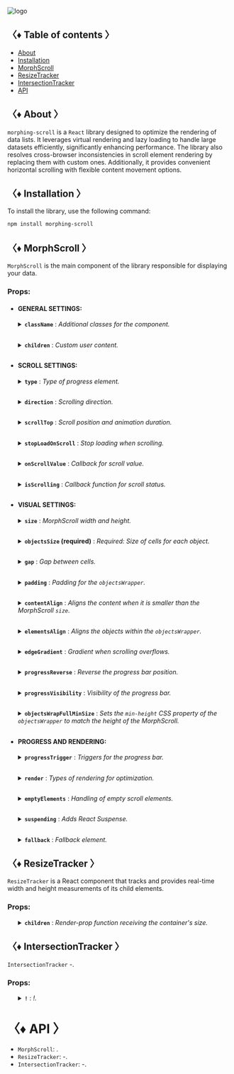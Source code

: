 ![logo](https://drive.google.com/uc?export=view&id=1mpb5TAElX3Xla4sGFISp4bQMu0zuNJaa "logo")

## 〈♦ Table of contents 〉

- [About](#-about-)
- [Installation](#-installation-)
- [MorphScroll](#-morphscroll-)
- [ResizeTracker](#-resizetracker-)
- [IntersectionTracker](#-intersectiontracker-)
- [API](#-api-)

## 〈♦ About 〉

`morphing-scroll` is a `React` library designed to optimize the rendering of data lists. It leverages virtual rendering and lazy loading to handle large datasets efficiently, significantly enhancing performance. The library also resolves cross-browser inconsistencies in scroll element rendering by replacing them with custom ones. Additionally, it provides convenient horizontal scrolling with flexible content movement options.

## 〈♦ Installation 〉

To install the library, use the following command:

```bash
npm install morphing-scroll
```

## 〈♦ MorphScroll 〉

`MorphScroll` is the main component of the library responsible for displaying your data.

### Props:

- #### GENERAL SETTINGS:

  <details>
    <summary><strong><code>className</code></strong> : <em>Additional classes for the component.</em></summary><br />
    <ul>
      <strong>Type:</strong> string<br />
      <br />
      <strong>Description:</strong> <em><br />
      This parameter allows you to apply custom CSS classes to the <code>MorphScroll</code> component, enabling further customization and styling to fit your design needs.✨</em><br />
      <br />
      <strong>Example:</strong>

      ```tsx
      <MorphScroll
        className="your-class"
        // another props
      >
        {children}
      </MorphScroll>
      ```

    </ul>

  </details>

  ##

  <details>
    <summary><strong><code>children</code></strong> : <em>Custom user content.</em></summary><br />
    <ul>
      <strong>Type:</strong> React.ReactNode<br />
      <br />
      <strong>Description:</strong> <em><br />
      This is where you can pass your list elements.<br />
      Make sure to provide unique keys for each list item, as per React's rules. The <code>MorphScroll</code> component ensures that the cells it generates will use the same keys as your list items, allowing it to render the correct cells for the current list.<br />
      Additionally, <code>MorphScroll</code> handles a passed <code>null</code> value the same way as <code>undefined</code>, rendering nothing in both cases.</em><br />
      <br />
      <strong>Example:</strong>

      ```tsx
      <MorphScroll
        // props
      >
        {children}
      </MorphScroll>
      ```

    </ul>

  </details>

  ##

- #### SCROLL SETTINGS:

  <details>
    <summary><strong><code>type</code></strong> : <em>Type of progress element.</em></summary><br />
    <ul>
      <strong>Type:</strong> "scroll" | "slider"<br />
      <br />
      <strong>Default:</strong> "scroll"<br />
      <br />
      <strong>Description:</strong> <em><br />
      This parameter defines how the provided <code>progressElement</code> behaves within <code>progressTrigger</code> and how you interact with it.<br />
      With the default <code>type="scroll"</code>, it functions as a typical scrollbar. However, with <code>type="slider"</code>, it displays distinct elements indicating the number of full scroll steps within the list.<br />
      For More details, refer to <code>progressTrigger/progressElement</code>.</em><br />
      <br />
      <strong>Example:</strong>

      ```tsx
      <MorphScroll
        type="slider"
        // another props
      >
        {children}
      </MorphScroll>
      ```

    </ul>

  </details>

  ##

  <details>
    <summary><strong><code>direction</code></strong> : <em>Scrolling direction.</em></summary><br />
    <ul>
      <strong>Type:</strong> "x" | "y"<br />
      <br />
      <strong>Default:</strong> "y"<br />
      <br />
      <strong>Description:</strong> <em><br />
      This parameter changes the scroll or slider type direction based on the provided value.<br />
      You can set it to horizontal or vertical to customize the component according to your needs.</em><br />
      <br />
      <strong>Example:</strong>

      ```tsx
      <MorphScroll
        direction="x"
        // another props
      >
        {children}
      </MorphScroll>
      ```

    </ul>

  </details>

  ##

  <details>
    <summary><strong><code>scrollTop</code></strong> : <em>Scroll position and animation duration.</em></summary><br />
    <ul>
      <strong>Type:</strong> {<br />
          value: number | "end";<br />
          duration?: number;<br />
          updater?: boolean;<br />
      }<br />
      <br />
      <strong>Default:</strong> { value: 0; duration: 200; updater: false }<br />
      <br />
      <strong>Description:</strong> <em><br />
      This parameter allows you to set custom scroll values.<br />
      <br />
      The <code>value</code> property accepts numerical pixel values.<br />
      The <code>"end"</code> option scrolls to the bottom of the list upon loading, which is useful for scenarios like chat message lists. When new elements are appended to the list, the scroll position will update automatically. However, to prevent unwanted scrolling when adding elements to the beginning of the list, this property will not trigger.<br />
      <br />
      The <code>duration</code> property determines the animation speed for scrolling in ms.</em><br />
      <br />
      The <code>updater</code> property is a helper for the <code>value</code> property. When setting the same scroll value repeatedly (e.g., clicking a button to scroll to the top), React does not register the update. To force an update, toggle updater within setState, e.g.,<br />
      <code>setScroll((prev) => ({ ...prev, value: 0, updater: !prev.updater }))</code></em><br />
      <br />
      <strong>Example:</strong>

      ```tsx
      <MorphScroll
        scrollTop={{ value: 100; duration: 100 }}
        // another props
      >
        {children}
      </MorphScroll>
      ```

    </ul>

  </details>

  ##

  <details>
    <summary><strong><code>stopLoadOnScroll</code></strong> : <em>Stop loading when scrolling.</em></summary><br />
    <ul>
      <strong>Type:</strong> boolean<br />
      <br />
      <strong>Default:</strong> false<br />
      <br />
      <strong>Description:</strong> <em><br />
      This parameter helps optimize list performance during scrolling. When set to <code>true</code>, new items will not load while the list is being scrolled and will only load after scrolling stops. This can be particularly useful for lists with a large number of items.</em><br />
      <br />
      <strong>Example:</strong>

      ```tsx
      <MorphScroll
        stopLoadOnScroll
        // another props
      >
        {children}
      </MorphScroll>
      ```

    </ul>

  </details>

  ##

  <details>
    <summary><strong><code>onScrollValue</code></strong> : <em>Callback for scroll value.</em></summary><br />
    <ul>
      <strong>Type:</strong> (scroll: number) => void<br />
      <br />
      <strong>Description:</strong> <em><br />
      This parameter accepts a callback function that is triggered on every scroll event. The callback receives the current scroll position as a number. The return value of the callback can be used to determine custom behavior based on the scroll value.</em><br />
      <br />
      <strong>Example:</strong>

      ```tsx
      <MorphScroll
        onScrollValue={
          (scroll) => {
            console.log("Scroll position:", scroll);
            return scroll > 100;
          },
        }
        // another props
      >
        {children}
      </MorphScroll>
      ```

    </ul>

  </details>
    
  ##

  <details>
    <summary><strong><code>isScrolling</code></strong> : <em>Callback function for scroll status.</em></summary><br />
    <ul>
      <strong>Type:</strong> (motion: boolean) => void<br />
      <br />
      <strong>Description:</strong> <em><br />
      This parameter accepts a callback function that is triggered whenever the scroll status changes. The callback receives a boolean value, where <code>true</code> indicates that scrolling is in progress, and <code>false</code> indicates that scrolling has stopped. This can be useful for triggering additional actions, such as pausing animations or loading indicators based on the scroll state.</em><br />
      <br />
      <strong>Example:</strong>

      ```tsx
      <MorphScroll
        isScrolling={(motion) => {
          console.log(motion ? "Scrolling..." : "Scroll stopped.");
        }}
        // another props
      >
        {children}
      </MorphScroll>
      ```

    </ul>

  </details>

  ##

- #### VISUAL SETTINGS:

  <details>
    <summary><strong><code>size</code></strong> : <em>MorphScroll width and height.</em></summary><br />
    <ul>
      <strong>Type:</strong> number[]<br />
      <br />
      <strong>Description:</strong> <em><br />
      This parameter sets the width and height of the <code>MorphScroll</code> component as an array of two numbers. These values help define the visual container for the scrollable area.<br />
      *The values are specified following the <code>width/height</code> rule in pixels, regardless of the <code>direction</code>.<br />
      <br />
      If this parameter is not specified, <code>MorphScroll</code> will use the <code>ResizeTracker</code> component to measure the width and height of the area where <code>MorphScroll</code> is added. The dimensions will automatically adjust when the container changes.<br />
      *See the <code>ResizeTracker</code> section for more details.</em><br />
      <br />
      <strong>Example:</strong>

      ```tsx
      <MorphScroll
        size={[100, 400]}
        // another props
      >
        {children}
      </MorphScroll>
      ```

    </ul>

  </details>

  ##

  <details>
    <summary><strong><code>objectsSize</code> (required)</strong> : <em>Required: Size of cells for each object.</em></summary><br />
    <ul>
      <strong>Type:</strong> (number | "none" | "firstChild")[]<br />
      <br />
      <strong>Description:</strong> <em><br />
      This parameter is the only required one. It defines the size of cells for each of your objects. <code>ObjectsSize</code> use an array of values.<br />
      *The values are specified following the <code>width/height</code> rule, regardless of the <code>direction</code>.<br />
      <br />
      If you pass <code>"none"</code>, cells will still be created, but <code>MorphScroll</code> will not calculate their sizes-they will simply wrap your objects. In this case, for example, you won’t be able to use the <code>infiniteScroll</code> feature, as it requires specific cell sizes for absolute positioning.. However, this is not a drawback if you are building something like a chat or a news feed, where the content can have varying heights, and it’s better to load new content as the user approaches the end of the existing list.<br />
      <br />
      If you specify the value <code>"firstChild"</code>, a <code>ResizeTracker</code> wrapper will be created for the first child of your list. This wrapper will calculate the size of the first child, and these dimensions will be applied to all cells in the list.</em><br />
      <br />
      <strong>Example:</strong>

      ```tsx
      <MorphScroll
        objectsSize={[40, 40]}
        // objectsSize={["none", "none"]}
        // objectsSize={["firstChild", "firstChild"]}
        // another props
      >
        {children}
      </MorphScroll>
      ```

    </ul>

  </details>

  ##

  <details>
    <summary><strong><code>gap</code></strong> : <em>Gap between cells.</em></summary><br />
    <ul>
      <strong>Type:</strong> number[] | number<br />
      <br />
      <strong>Description:</strong> <em><br />
      This parameter allows you to set spacing between list items both horizontally and vertically. You can provide a single value, which will apply to both directions, or an array of two numbers to define separate spacing values.<br />
      *The values are specified following the <code>horizontal/vertical</code> rule in pixels, regardless of the <code>direction</code>.</em><br />
      <br />
      <strong>Example:</strong>

      ```tsx
      <MorphScroll
        gap={10}
        // gap={[10, 10]}
        // another props
      >
        {children}
      </MorphScroll>
      ```

    </ul>

  </details>

  ##

  <details>
    <summary><strong><code>padding</code></strong> : <em>Padding for the <code>objectsWrapper</code>.</em></summary><br />
    <ul>
      <strong>Type:</strong> number[] | number<br />
      <br />
      <strong>Description:</strong> <em><br />
      This parameter defines the spacing between the list items and their wrapper, effectively increasing the width or height of the scrollable area. You can provide a single number, which will apply to all sides, or an array of two or four numbers to specify spacing for specific directions.<br />
      <br />
      *This parameter accepts either a single number or an array of numbers.<br />
      If a two-number array is provided, the values follow the <code>horizontal/vertical</code> rule.<br />
      If a four-number array is provided, the values follow the <code>top/right/bottom/left</code> rule.<br />
      All values are in pixels and apply regardless of the <code>direction</code>.<br />
      <br />
      *Important: this is not a CSS property, even though its name might suggest otherwise. It specifically refers to modifying the width and height of the scrollable wrapper, affecting the dimensions of the scrollable area.</em><br />
      <br />
      <strong>Example:</strong>

      ```tsx
      <MorphScroll
        padding={10}
        // padding={[10, 10]}
        // padding={[10, 10, 10, 10]}
        // another props
      >
        {children}
      </MorphScroll>
      ```

    </ul>

  </details>

  ##

  <details>
    <summary><strong><code>contentAlign</code></strong> : <em>Aligns the content when it is smaller than the MorphScroll <code>size</code>.</em></summary><br />
    <ul>
      <strong>Type:</strong> [<br />
          "start" | "center" | "end",<br />
          "start" | "center" | "end"<br />
      ]<br />
      <strong>Description:</strong> <em><br />
      This parameter aligns the `objectsWrapper`, which contains all the provided elements, relative to the scroll or the `size`.<br />
      <br />
      *Important: only takes effect when `objectsWrapper` is smaller than the scroll container.<br />
      <br />
      *The values are specified following the horizontal/vertical rule, regardless of the direction.</em><br />
      <br />
      <strong>Example:</strong>

      ```tsx
      <MorphScroll
        contentAlign={["center", "center"]}
        // another props
      >
        {children}
      </MorphScroll>
      ```

    </ul>

  </details>

  ##

  <details>
    <summary><strong><code>elementsAlign</code></strong> : <em>Aligns the objects within the <code>objectsWrapper</code>.</em></summary><br />
    <ul>
      <strong>Type:</strong> "start" | "center" | "end"<br />
      <br />
      <strong>Description:</strong> <em><br />
      This parameter aligns the provided custom objects within the `objectsWrapper`.</em><br />
      <br />
      <strong>Example:</strong>

      ```tsx
      <MorphScroll
        elementsAlign="center"
        // another props
      >
        {children}
      </MorphScroll>
      ```

    </ul>

  </details>

  ##

  <details>
    <summary><strong><code>edgeGradient</code></strong> : <em>Gradient when scrolling overflows.</em></summary><br />
    <ul>
      <strong>Type:</strong> boolean | { color?: string; size?: number }<br />
      <br />
      <strong>Default:</strong> When using true or color, the default size will be 40<br />
      <br />
      <strong>Description:</strong> <em><br />
      This parameter creates two edge elements responsible for darkening the edges of the scroll when it overflows.<br />
      <br />
      The color property accepts any valid color format. If specified, the library will generate a gradient transitioning from the custom color to transparent. If omitted, the edge elements will have no color, allowing for custom styling via CSS classes.<br />
      <br />
      The size property, measured in pixels, adjusts the dimensions of the edge elements.</em><br />
      <br />
      <strong>Example:</strong>

      ```tsx
      <MorphScroll
        edgeGradient={{ color: "rgba(0, 0, 0, 0.5)" }}
        // edgeGradient={{ color: "rgba(0, 0, 0, 0.5)", size: 20 }}
        // edgeGradient
        // another props
      >
        {children}
      </MorphScroll>
      ```

    </ul>

  </details>

  ##

  <details>
    <summary><strong><code>progressReverse</code></strong> : <em>Reverse the progress bar position.</em></summary><br />
    <ul>
      <strong>Type:</strong> boolean<br />
      <br />
      <strong>Default:</strong> false<br />
      <br />
      <strong>Description:</strong> <em><br />
      This parameter changes the position of the progress bar based on the direction property.<br />
      <br />
      If direction="x", the progress bar will be positioned on the left by default or on the right when progressReverse is active.<br />
      <br />
      If direction="y", the progress bar will be positioned at the top by default or at the bottom when progressReverse is active.</em><br />
      <br />
      <strong>Example:</strong>

      ```tsx
      <MorphScroll
        progressReverse
        // another props
      >
        {children}
      </MorphScroll>
      ```

    </ul>

  </details>

  ##

  <details>
    <summary><strong><code>progressVisibility</code></strong> : <em>Visibility of the progress bar.</em></summary><br />
    <ul>
      <strong>Type:</strong> "visible" | "hover" | "hidden"<br />
      <br />
      <strong>Default:</strong> "visible"<br />
      <br />
      <strong>Description:</strong> <em><br />
      This parameter controls the visibility of the progress bar regardless of the <code>type</code> value.</em><br />
      <br />
      <strong>Example:</strong>

      ```tsx
      <MorphScroll
        progressVisibility="hover"
        // another props
      >
        {children}
      </MorphScroll>
      ```

    </ul>

  </details>

  ##

  <details>
    <summary><strong><code>objectsWrapFullMinSize</code></strong> : <em>Sets the <code>min-height</code> CSS property of the <code>objectsWrapper</code> to match the height of the MorphScroll.</em></summary><br />
    <ul>
      <strong>Type:</strong> boolean<br /><br />
      <strong>Default:</strong> false<br /><br />
      <strong>Description:</strong> <em><br />
      -</em><br />
      <br />
      <strong>Example:</strong>

      ```tsx
      <MorphScroll
        objectsWrapFullMinSize
        // another props
      >
        {children}
      </MorphScroll>
      ```

    </ul>

  </details>

  ##

- #### PROGRESS AND RENDERING:

  <details>
    <summary><strong><code>progressTrigger</code></strong> : <em>Triggers for the progress bar.</em></summary><br />
    <ul>
      <strong>Type:</strong> {<br />
        wheel?: boolean;<br />
        content?: boolean;<br />
        progressElement?: boolean | React.ReactNode;<br />
        arrows?: boolean | { size?: number; element?: React.ReactNode };<br />
      }<br />
      <br />
      <strong>Default:</strong> { wheel: true }<br />
      <br />
      <strong>Description:</strong> <em><br />
      This is one of the most important parameters, allowing you to define how users interact with the progress bar and customize its appearance.<br />
      <br />
      The <code>wheel</code> property determines whether the progress bar responds to mouse wheel scrolling.<br />
      The <code>content</code> property enables interaction by clicking and dragging anywhere within the scrollable content to move it.<br />
      The <code>progressElement</code> property defines whether the progress bar is controlled by a custom element. If your custom scroll element is not ready yet, you can simply pass <code>true</code>, which will display the browser's default scrollbar when <code>type="scroll"</code> is used. Alternatively, if <code>type="slider"</code> is set, a <code>sliderBar</code> element will be created, containing multiple <code>sliderElem</code> elements representing progress. Depending on the position, one of these elements will always have the <code>active</code> class.<br />
      </em><br />
      <br />
      <strong>Example:</strong>

      ```tsx
      <MorphScroll
        progressTrigger={{
          wheel: true,
          progressElement: <div className="your-scroll-thumb" />,
        }}
        // another props
      >
        {children}
      </MorphScroll>
      ```

    </ul>

  </details>

  ##

  <details>
    <summary><strong><code>render</code></strong> : <em>Types of rendering for optimization.</em></summary><br />
    <ul>
      <strong>Type:</strong><br />
        | { type: "default" }<br />
        | { type: "lazy"; rootMargin?: number | number[]; onVisible?: () => void }<br />
        | { type: "virtual"; rootMargin?: number | number[] }<br />
      <br />
      <strong>Default:</strong> { type: "default" }<br />
      <br />
      <strong>Description:</strong> <em><br />
      This parameter defines the rendering type for optimization.<br />
      The <code>type</code> property can be set to <code>default</code>, <code>lazy</code> or <code>virtual</code>.<br />
      <br />
      With <code>default</code>, no optimizations are applied.<br />
      With <code>lazy</code>, containers are created but do not load content until they enter the viewport. The <code>rootMargin</code> property controls the threshold for loading, and the <code>onVisible</code>callback function can be used to trigger actions when a container becomes visible for each scrollable object.<br />
      <br />
      With <code>virtual</code>, a container is created for each scrollable object, and its absolute positioning is calculated based on <code>scrollTop</code> and scroll area dimensions. Rendering is dynamically adjusted according to the scroll position. The <code>rootMargin</code> property can also be used to extend the rendering area.<br />
      <br />
      *The <code>rootMargin</code> property accepts either a single number or an array of numbers.<br />
      If a two-number array is provided, the values follow the <code>horizontal/vertical</code> rule.<br />
      If a four-number array is provided, the values follow the <code>top/right/bottom/left</code> rule.<br />
      All values are in pixels and apply regardless of the <code>direction</code>.<br /></em><br />
      <br />
      <strong>Example:</strong>

      ```tsx
      <MorphScroll
        render={{ type: "virtual" }}
        // render={{
        //   type: "lazy",
        //   rootMargin: [0, 100],
        //   onVisible: () => console.log("visible"))
        // }}
        // another props
      >
        {children}
      </MorphScroll>
      ```

    </ul>

  </details>

  ##

  <details>
    <summary><strong><code>emptyElements</code></strong> : <em>Handling of empty scroll elements.</em></summary><br />
    <ul>
      <strong>Type:</strong><br />
        | {
            mode: "clear";
            clickTrigger?: { selector: string; delay?: number };
          }<br />
        | {
            mode: "fallback";
            element?: React.ReactNode;
            clickTrigger?: { selector: string; delay?: number };
          }<br /><br />
      <strong>Description:</strong> <em><br />
      If certain components might return nothing during rendering, this parameter helps manage them. The check and subsequent replacement with a fallback element or removal occur after the scroll elements are rendered. Due to this, when dynamically displaying elements in different <code>render</code> modes, you may notice slight position shifts during fast scrolling, as empty elements are removed, causing subsequent elements to reposition.<br />
      <br />
      <code>mode: "clear"</code> – automatically removes empty elements, eliminating unnecessary gaps in the scroll list.<br />
      <br />
      <code>clickTrigger</code> – if elements are removed via a click action, this property ensures cleanup is triggered accordingly. It accepts an object with a <code>selector</code> (such as a delete button’s class) and an optional <code>delay</code> (a delay in milliseconds to accommodate animations or complex removals).<br />
      <br />
      <code>mode: "fallback"</code> – replaces empty elements with a specified fallback component. By default, it uses the <code>fallback</code> props value, but you can also pass a separate placeholder element via the <code>element</code> property.<br />
      <br />
      *For clarification, the cleanup will occur on the initial render, when the number of passed elements changes, on scroll, and on click if you use <code>clickTrigger</code>.</em><br />
      <br />
      <strong>Example:</strong>

      ```tsx
      <MorphScroll
        emptyElements={{
          mode: "clear",
          clickTrigger: { selector: ".close-button" },
        }}
        // emptyElements={{
        //   mode: "fallback",
        //   clickTrigger: {
        //     selector: ".close-button",
        //     delay: 100,
        //   },
        // }}
        // another props
      >
        {children}
      </MorphScroll>
      ```

    </ul>

  </details>

  ##

  <details>
    <summary><strong><code>suspending</code></strong> : <em>Adds React Suspense.</em></summary><br />
    <ul>
      <strong>Type:</strong> boolean<br />
      <br />
      <strong>Default:</strong> false<br />
      <br />
      <strong>Description:</strong> <em><br />
      This parameter adds React Suspense to the MorphScroll component for asynchronous rendering.</em><br />
      <br />
      <strong>Example:</strong>

  ```tsx
  <MorphScroll
    suspending
    // another props
  >
    {children}
  </MorphScroll>
  ```

    </ul>

  </details>

  ##

  <details>
    <summary><strong><code>fallback</code></strong> : <em>Fallback element.</em></summary><br />
    <ul>
      <strong>Type:</strong> React.ReactNode<br />
      <br />
      <strong>Description:</strong> <em><br />
      This parameter sets the fallback element for custom element. It will be used for <code>emptyElements</code> in <code>mode: "fallback"</code> or when <code>suspending</code> is enabled.</em><br />
      <br />
      <strong>Example:</strong>

  ```tsx
  <MorphScroll
    fallback={<div>Loading...</div>}
    // another props
  >
    {children}
  </MorphScroll>
  ```

    </ul>

  </details>

## 〈♦ ResizeTracker 〉

`ResizeTracker` is a React component that tracks and provides real-time width and height measurements of its child elements.

### Props:

<ul>
  <details>
    <summary><strong><code>children</code></strong> : <em>Render-prop function receiving the container's size.</em></summary><br />
    <ul>
      <strong>Type:</strong> (rect: DOMRectReadOnly) => React.ReactNode<br />
      <br />
      <strong>Description:</strong> <em><br />
       Instead of the usual children prop, this component uses a render-prop function to provide size updates to its children.</em><br />
      <br />
      <strong>Example:</strong>

      ```tsx
      <ResizeTracker
        // another props
      >
        {( rect ) => (
          <p>Width: {rect.width}, Height: {rect.height}</p>
        )}
      </ResizeTracker>
      ```

    </ul>

  </details>
</ul>

## 〈♦ IntersectionTracker 〉

`IntersectionTracker` -.

### Props:

<ul>
  <details>
    <summary><strong><code>!</code></strong> : <em>!.</em></summary><br />
    <ul>
      <strong>Type:</strong> !<br />
      <br />
      <strong>Description:</strong> <em><br />
      !.</em><br />
      <br />
      <strong>Example:</strong>

      ```tsx
      <IntersectionTracker
        // another props
      >
        {children}
      </IntersectionTracker>
      ```

    </ul>

  </details>
</ul>

# 〈♦ API 〉

- `MorphScroll`: .
- `ResizeTracker`: -.
- `IntersectionTracker`: -.
